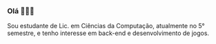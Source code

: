 ### Olá 👋👨‍💻

Sou estudante de Lic. em Ciências da Computação, atualmente no 5° semestre, e tenho interesse em back-end e desenvolvimento de jogos.

<!--
**john01t/john01t** is a ✨ _special_ ✨ repository because its `README.md` (this file) appears on your GitHub profile.

Here are some ideas to get you started:

- 🔭 I’m currently working on ...
- 🌱 I’m currently learning ...
- 👯 I’m looking to collaborate on ...
- 🤔 I’m looking for help with ...
- 💬 Ask me about ...
- 📫 How to reach me: ...
- 😄 Pronouns: ...
- ⚡ Fun fact: ...
-->
